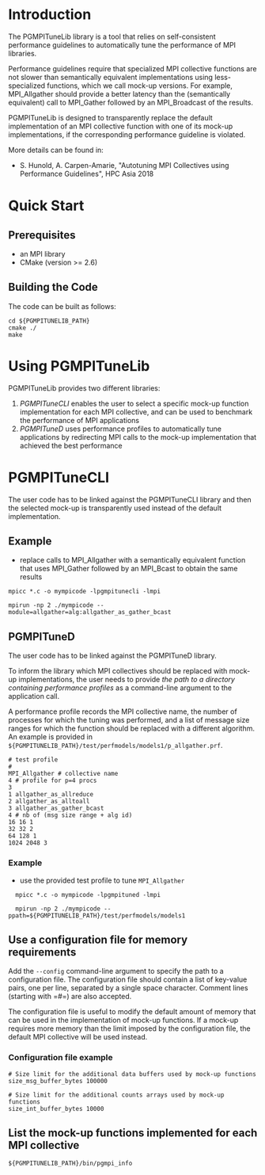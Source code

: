 
# Introduction

The PGMPITuneLib library is a tool that relies on self-consistent
performance guidelines to automatically tune the performance of MPI
libraries.

Performance guidelines require that specialized MPI collective
functions are not slower than semantically equivalent implementations
using less-specialized functions, which we call mock-up versions. 
For example, MPI_Allgather should provide a better latency than the
(semantically equivalent) call to MPI_Gather followed by an
MPI_Broadcast of the results.

PGMPITuneLib is designed to transparently replace the default
implementation of an MPI collective function with one of its mock-up
implementations, if the corresponding performance guideline is
violated.

More details can be found in: 
- S. Hunold, A. Carpen-Amarie, "Autotuning MPI Collectives using
  Performance Guidelines", HPC Asia 2018


# Quick Start

## Prerequisites
  - an MPI library 
  - CMake (version >= 2.6)  

## Building the Code

The code can be built as follows:

```
cd ${PGMPITUNELIB_PATH}
cmake ./
make
```

# Using PGMPITuneLib 

PGMPITuneLib provides two different libraries:
1. *PGMPITuneCLI* enables the user to select a specific mock-up
   function implementation for each MPI collective, and can be used to
   benchmark the performance of MPI applications
2. *PGMPITuneD* uses performance profiles to automatically tune
   applications by redirecting MPI calls to the mock-up implementation
   that achieved the best performance

# PGMPITuneCLI

The user code has to be linked against the PGMPITuneCLI library and
then the selected mock-up is transparently used instead of the default
implementation.

## Example
- replace calls to MPI_Allgather with a semantically equivalent
  function that uses MPI_Gather followed by an MPI_Bcast to obtain the
  same results

```
mpicc *.c -o mympicode -lpgmpitunecli -lmpi 

mpirun -np 2 ./mympicode --module=allgather=alg:allgather_as_gather_bcast
```

## PGMPITuneD

The user code has to be linked against the PGMPITuneD library.  

To inform the library which MPI collectives should be replaced with
mock-up implementations, the user needs to provide *the path to a
directory containing performance profiles* as a command-line argument
to the application call.

A performance profile records the MPI collective name, the number of
processes for which the tuning was performed, and a list of message
size ranges for which the function should be replaced with a different
algorithm.  An example is provided in
`${PGMPITUNELIB_PATH}/test/perfmodels/models1/p_allgather.prf`.

```
# test profile
#
MPI_Allgather # collective name
4 # profile for p=4 procs
3
1 allgather_as_allreduce 
2 allgather_as_alltoall 
3 allgather_as_gather_bcast
4 # nb of (msg size range + alg id)
16 16 1
32 32 2
64 128 1
1024 2048 3
```

### Example 
- use the provided test profile to tune `MPI_Allgather`
```
  mpicc *.c -o mympicode -lpgmpituned -lmpi 

  mpirun -np 2 ./mympicode --ppath=${PGMPITUNELIB_PATH}/test/perfmodels/models1 
```


## Use a configuration file for memory requirements

Add the `--config` command-line argument to specify the path to a
configuration file.  The configuration file should contain a list of
key-value pairs, one per line, separated by a single space character.
Comment lines (starting with =#=) are also accepted.

The configuration file is useful to modify the default amount of
memory that can be used in the implementation of mock-up functions. If
a mock-up requires more memory than the limit imposed by the
configuration file, the default MPI collective will be used instead.

### Configuration file example

```
# Size limit for the additional data buffers used by mock-up functions
size_msg_buffer_bytes 100000

# Size limit for the additional counts arrays used by mock-up functions
size_int_buffer_bytes 10000
```


## List the mock-up functions implemented for each MPI collective
```
${PGMPITUNELIB_PATH}/bin/pgmpi_info 
```

